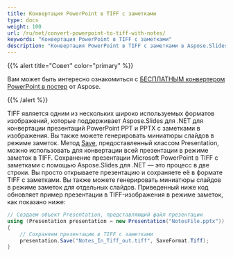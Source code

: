 ```yaml
---
title: Конвертация PowerPoint в TIFF с заметками
type: docs
weight: 100
url: /ru/net/convert-powerpoint-to-tiff-with-notes/
keywords: "Конвертация PowerPoint в TIFF с заметками"
description: "Конвертация PowerPoint в TIFF с заметками в Aspose.Slides."
---
```


{{% alert title="Совет" color="primary" %}}

Вам может быть интересно ознакомиться с [БЕСПЛАТНЫМ конвертером PowerPoint в постер](https://products.aspose.app/slides/conversion/convert-ppt-to-poster-online) от Aspose.

{{% /alert %}}

TIFF является одним из нескольких широко используемых форматов изображений, которые поддерживает Aspose.Slides для .NET для конвертации презентаций PowerPoint PPT и PPTX с заметками в изображения. Вы также можете генерировать миниатюры слайдов в режиме заметок. Метод [Save](https://reference.aspose.com/slides/net/aspose.slides/presentation/methods/save/index), предоставленный классом Presentation, можно использовать для конвертации всей презентации в режиме заметок в TIFF. Сохранение презентации Microsoft PowerPoint в TIFF с заметками с помощью Aspose.Slides для .NET — это процесс в две строки. Вы просто открываете презентацию и сохраняете её в формате TIFF с заметками. Вы также можете генерировать миниатюры слайдов в режиме заметок для отдельных слайдов. Приведенный ниже код обновляет пример презентации в TIFF-изображения в режиме заметок, как показано ниже:

```c#
// Создаем объект Presentation, представляющий файл презентации
using (Presentation presentation = new Presentation("NotesFile.pptx"))
{
    // Сохраняем презентацию в TIFF с заметками
    presentation.Save("Notes_In_Tiff_out.tiff", SaveFormat.Tiff);
}
```